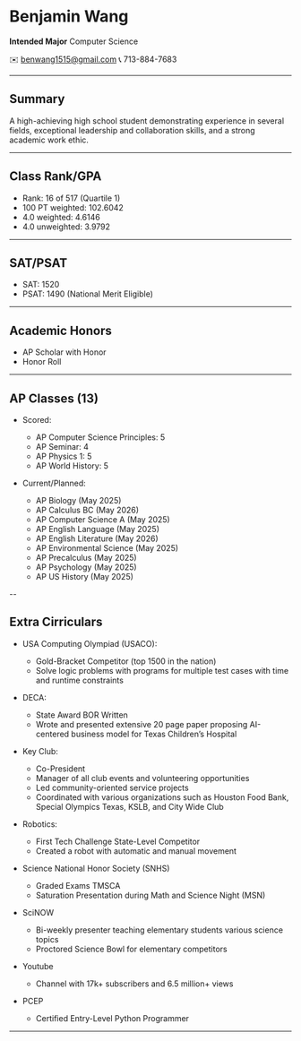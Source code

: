 # Benjamin Wang
**Intended Major** Computer Science

✉️ benwang1515@gmail.com
📞 713-884-7683

---

## Summary
A high-achieving high school student demonstrating experience in several fields, exceptional leadership and collaboration skills, and a strong academic work ethic.

---

## Class Rank/GPA
- Rank: 16 of 517 (Quartile 1)
- 100 PT weighted: 102.6042
- 4.0 weighted: 4.6146
- 4.0 unweighted: 3.9792

---

## SAT/PSAT
- SAT: 1520
- PSAT: 1490 (National Merit Eligible)

---

## Academic Honors
- AP Scholar with Honor
- Honor Roll

---

## AP Classes (13)
- Scored:
    - AP Computer Science Principles: 5
    - AP Seminar: 4
    - AP Physics 1: 5
    - AP World History: 5

- Current/Planned:
    - AP Biology (May 2025)
    - AP Calculus BC (May 2026)
    - AP Computer Science A (May 2025)
    - AP English Language (May 2025)
    - AP English Literature (May 2026)
    - AP Environmental Science (May 2025)
    - AP Precalculus (May 2025)
    - AP Psychology (May 2025)
    - AP US History (May 2025)

--

## Extra Cirriculars
- USA Computing Olympiad (USACO):
    - Gold-Bracket Competitor (top 1500 in the nation)
    - Solve logic problems with programs for multiple test cases with time and runtime constraints

- DECA:
    - State Award BOR Written
    - Wrote and presented extensive 20 page paper proposing AI-centered business model for Texas Children’s Hospital

- Key Club:
    - Co-President
    - Manager of all club events and volunteering opportunities
    - Led community-oriented service projects
    - Coordinated with various organizations such as Houston Food Bank, Special Olympics Texas, KSLB, and City Wide Club

- Robotics:
    - First Tech Challenge State-Level Competitor
    - Created a robot with automatic and manual movement

- Science National Honor Society (SNHS)
    - Graded Exams TMSCA
    - Saturation Presentation during Math and Science Night (MSN)

- SciNOW
    - Bi-weekly presenter teaching elementary students various science topics
    - Proctored Science Bowl for elementary competitors

- Youtube
    - Channel with 17k+ subscribers and 6.5 million+ views

- PCEP
    - Certified Entry-Level Python Programmer

---